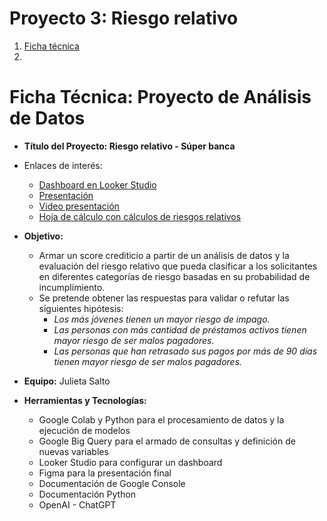 # Proyecto 3: Riesgo relativo
1. [Ficha técnica](#ficha-técnica-proyecto-de-análisis-de-datos)
2. 


# Ficha Técnica: Proyecto de Análisis de Datos
- **Título del Proyecto: Riesgo relativo - Súper banca**
  
- Enlaces de interés:
    - [Dashboard en Looker Studio](https://lookerstudio.google.com/reporting/dcc2623b-bdec-4d52-8b76-c26513140f85)
    - [Presentación](https://drive.google.com/file/d/1bsM08YrfMaNCngJQjkju52jtgrDTvnZL/view?usp=sharing)
    - [Video presentación](https://www.loom.com/share/cefa07de469041f79c391fc519218b3e?sid=5fdafcd1-ec99-491d-8354-9746024ba5a1)
    - [Hoja de cálculo con cálculos de riesgos relativos](https://docs.google.com/spreadsheets/d/1Fkjf9YsDGJ-QDI_h1pUsP88Xc_O9GHVL4ooqc07GK7w/edit?usp=sharing)
 
- **Objetivo:**
    - Armar un score crediticio a partir de un análisis de datos y la evaluación del riesgo relativo que pueda clasificar a los solicitantes en diferentes categorías de riesgo basadas en su probabilidad de incumplimiento.
    - Se pretende obtener las respuestas para validar o refutar las siguientes hipótesis:
        - *Los más jóvenes tienen un mayor riesgo de impago.*
        - *Las personas con más cantidad de préstamos activos tienen mayor riesgo de ser malos pagadores.*
        - *Las personas que han retrasado sus pagos por más de 90 días tienen mayor riesgo de ser malos pagadores.*
          
- **Equipo:** Julieta Salto
  
- **Herramientas y Tecnologías:**
    - Google Colab y Python para el procesamiento de datos y la ejecución de modelos
    - Google Big Query para el armado de consultas y definición de nuevas variables
    - Looker Studio para configurar un dashboard
    - Figma para la presentación final
    - Documentación de Google Console
    - Documentación Python
    - OpenAI - ChatGPT
    
